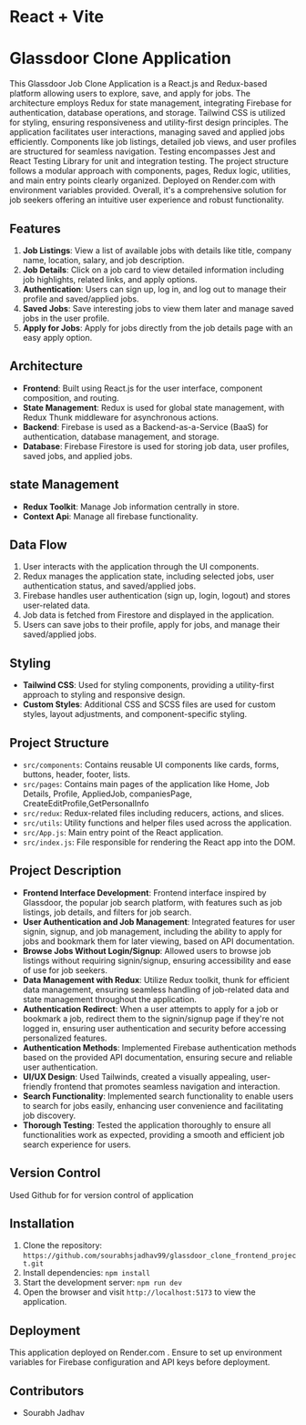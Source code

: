 # React + Vite

# Glassdoor Clone Application

This Glassdoor Job Clone Application is a React.js and Redux-based platform allowing users to explore, save, and apply for jobs. The architecture employs Redux for state management, integrating Firebase for authentication, database operations, and storage. Tailwind CSS is utilized for styling, ensuring responsiveness and utility-first design principles. The application facilitates user interactions, managing saved and applied jobs efficiently. Components like job listings, detailed job views, and user profiles are structured for seamless navigation. Testing encompasses Jest and React Testing Library for unit and integration testing. The project structure follows a modular approach with components, pages, Redux logic, utilities, and main entry points clearly organized. Deployed on Render.com with environment variables provided. Overall, it's a comprehensive solution for job seekers offering an intuitive user experience and robust functionality.

## Features

1. **Job Listings**: View a list of available jobs with details like title, company name, location, salary, and job description.
2. **Job Details**: Click on a job card to view detailed information including job highlights, related links, and apply options.
3. **Authentication**: Users can sign up, log in, and log out to manage their profile and saved/applied jobs.
4. **Saved Jobs**: Save interesting jobs to view them later and manage saved jobs in the user profile.
5. **Apply for Jobs**: Apply for jobs directly from the job details page with an easy apply option.

## Architecture

- **Frontend**: Built using React.js for the user interface, component composition, and routing.
- **State Management**: Redux is used for global state management, with Redux Thunk middleware for asynchronous actions.
- **Backend**: Firebase is used as a Backend-as-a-Service (BaaS) for authentication, database management, and storage.
- **Database**: Firebase Firestore is used for storing job data, user profiles, saved jobs, and applied jobs.

## state Management

- **Redux Toolkit**: Manage Job information centrally in store.
- **Context Api**: Manage all firebase functionality.

## Data Flow

1. User interacts with the application through the UI components.
2. Redux manages the application state, including selected jobs, user authentication status, and saved/applied jobs.
3. Firebase handles user authentication (sign up, login, logout) and stores user-related data.
4. Job data is fetched from Firestore and displayed in the application.
5. Users can save jobs to their profile, apply for jobs, and manage their saved/applied jobs.

## Styling

- **Tailwind CSS**: Used for styling components, providing a utility-first approach to styling and responsive design.
- **Custom Styles**: Additional CSS and SCSS files are used for custom styles, layout adjustments, and component-specific styling.

## Project Structure

- `src/components`: Contains reusable UI components like cards, forms, buttons, header, footer, lists.
- `src/pages`: Contains main pages of the application like Home, Job Details, Profile, AppliedJob, companiesPage, CreateEditProfile,GetPersonalInfo
- `src/redux`: Redux-related files including reducers, actions, and slices.
- `src/utils`: Utility functions and helper files used across the application.
- `src/App.js`: Main entry point of the React application.
- `src/index.js`: File responsible for rendering the React app into the DOM.

## Project Description

- **Frontend Interface Development**: Frontend interface inspired by Glassdoor, the popular job search platform, with features such as job listings, job details, and filters for job search.
- **User Authentication and Job Management**: Integrated features for user signin, signup, and job management, including the ability to apply for jobs and bookmark them for later viewing, based on API documentation.
- **Browse Jobs Without Login/Signup**: Allowed users to browse job listings without requiring signin/signup, ensuring accessibility and ease of use for job seekers.
- **Data Management with Redux**: Utilize Redux toolkit, thunk for efficient data management, ensuring seamless handling of job-related data and state management throughout the application.
- **Authentication Redirect**: When a user attempts to apply for a job or bookmark a job, redirect them to the signin/signup page if they're not logged in, ensuring user authentication and security before accessing personalized features.
- **Authentication Methods**: Implemented Firebase authentication methods based on the provided API documentation, ensuring secure and reliable user authentication.
- **UI/UX Design**: Used Tailwinds, created a visually appealing, user-friendly frontend that promotes seamless navigation and interaction.
- **Search Functionality**: Implemented search functionality to enable users to search for jobs easily, enhancing user convenience and facilitating job discovery.
- **Thorough Testing**: Tested the application thoroughly to ensure all functionalities work as expected, providing a smooth and efficient job search experience for users.

## Version Control

Used Github for for version control of application

## Installation

1. Clone the repository: `https://github.com/sourabhsjadhav99/glassdoor_clone_frontend_project.git`
2. Install dependencies: `npm install`
3. Start the development server: `npm run dev`
4. Open the browser and visit `http://localhost:5173` to view the application.

## Deployment

This application deployed on Render.com . Ensure to set up environment variables for Firebase configuration and API keys before deployment.

## Contributors

- Sourabh Jadhav
